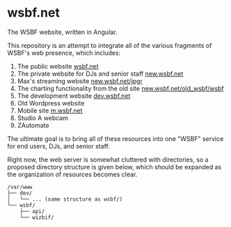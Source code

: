 wsbf.net
========

The WSBF website, written in Angular.

This repository is an attempt to integrate all of the various fragments of WSBF's web presence, which includes:

1. The public website [wsbf.net](wsbf.net)
2. The private website for DJs and senior staff [new.wsbf.net](new.wsbf.net)
3. Max's streaming website [new.wsbf.net/jpgr](new.wsbf.net/jpgr)
4. The charting functionality from the old site [new.wsbf.net/old_wsbf/wsbf](new.wsbf.net/old_wsbf/wsbf)
5. The development website [dev.wsbf.net](dev.wsbf.net)
6. Old Wordpress website
7. Mobile site [m.wsbf.net](m.wsbf.net)
8. Studio A webcam
9. ZAutomate

The ultimate goal is to bring all of these resources into one "WSBF" service for end users, DJs, and senior staff.

Right now, the web server is somewhat cluttered with directories, so a proposed directory structure is given below, which should be expanded as the organization of resources becomes clear.

	/var/www
	├── dev/
	│   └── ... (same structure as wsbf/)
	└── wsbf/
		├── api/
		└── wizbif/
